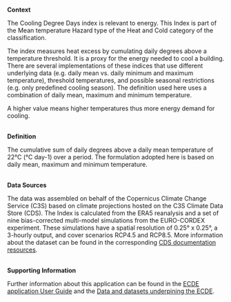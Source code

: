 <br />**Context**

The Cooling Degree Days index is relevant to energy. This Index is part of the Mean temperature Hazard type of the Heat and Cold category of the classification.

The index measures heat excess by cumulating daily degrees above a temperature threshold. It is a proxy for the energy needed to cool a building. There are several implementations of these indices that use different underlying data (e.g. daily mean vs. daily minimum and maximum temperature), threshold temperatures, and possible seasonal restrictions (e.g. only predefined cooling season). The definition used here uses a combination of daily mean, maximum and minimum temperature.

A higher value means higher temperatures thus more energy demand for cooling.

<br />**Definition**

The cumulative sum of daily degrees above a daily mean temperature of 22°C (°C day-1) over a period. The formulation adopted here is based on daily mean, maximum and minimum temperature.

<br />**Data Sources**

The data was assembled on behalf of the Copernicus Climate Change Service (C3S) based on climate projections hosted on the C3S Climate Data Store (CDS). The Index is calculated from the ERA5 reanalysis and a set of nine bias-corrected multi-model simulations from the EURO-CORDEX experiment. These simulations have a spatial resolution of 0.25° x 0.25°, a 3-hourly output, and cover scenarios RCP4.5 and RCP8.5. More information about the dataset can be found in the corresponding [CDS documentation resources](https://cds.climate.copernicus.eu/cdsapp#!/dataset/sis-energy-derived-projections).

<br />**Supporting Information**

Further information about this application can be found in the [ECDE application User Guide](https://confluence.ecmwf.int/display/ECDE/1.+ECDE+Indicators+visualisation+application%3A+User+Guide) and the [Data and datasets underpining the ECDE](https://confluence.ecmwf.int/display/ECDE/2.+ECDE+indicators+and+input+datasets).
